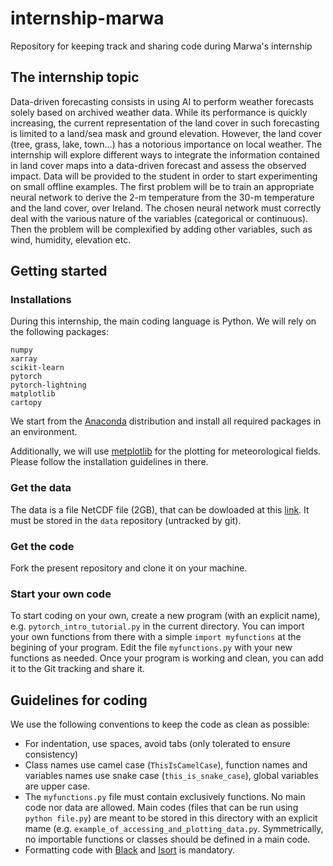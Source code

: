# internship-marwa
Repository for keeping track and sharing code during Marwa's internship

The internship topic
--------------------
Data-driven forecasting consists in using AI to perform weather forecasts solely based on archived weather data. While its performance is quickly increasing, the current representation of the land cover in such forecasting is limited to a land/sea mask and ground elevation. However, the land cover (tree, grass, lake, town...) has a notorious importance on local weather. The internship will explore different ways to integrate the information contained in land cover maps into a data-driven forecast and assess the observed impact. Data will be provided to the student in order to start experimenting on small offline examples. The first problem will be to train an appropriate neural network to derive the 2-m temperature from the 30-m temperature and the land cover, over Ireland.  The chosen neural network must correctly deal with the various nature of the variables (categorical or continuous). Then the problem will be complexified by adding other variables, such as wind, humidity, elevation etc.


Getting started
---------------

### Installations
During this internship, the main coding language is Python. We will rely on the following packages:
```
numpy
xarray
scikit-learn
pytorch
pytorch-lightning
matplotlib
cartopy
```
We start from the [Anaconda](https://www.anaconda.com) distribution and install all required packages in an environment.

Additionally, we will use [metplotlib](https://github.com/ThomasRieutord/metplotlib) for the plotting for meteorological fields.
Please follow the installation guidelines in there.


### Get the data
The data is a file NetCDF file (2GB), that can be dowloaded at this [link](https://drive.proton.me/urls/C419HAAY8C#ZCWD89hawMtP).
It must be stored in the `data` repository (untracked by git).


### Get the code
Fork the present repository and clone it on your machine.


### Start your own code
To start coding on your own, create a new program (with an explicit name), e.g. `pytorch_intro_tutorial.py` in the current directory.
You can import your own functions from there with a simple `import myfunctions` at the begining of your program.
Edit the file `myfunctions.py` with your new functions as needed.
Once your program is working and clean, you can add it to the Git tracking and share it.


Guidelines for coding
---------------------

We use the following conventions to keep the code as clean as possible:
  * For indentation, use spaces, avoid tabs (only tolerated to ensure consistency)
  * Class names use camel case (`ThisIsCamelCase`), function names and variables names use snake case (`this_is_snake_case`), global variables are upper case.
  * The `myfunctions.py` file must contain exclusively functions. No main code nor data are allowed. Main codes (files that can be run using `python file.py`) are meant to be stored in this directory with an explicit mame (e.g. `example_of_accessing_and_plotting_data.py`. Symmetrically, no importable functions or classes should be defined in a main code.
  * Formatting code with [Black](https://black.readthedocs.io/en/stable/index.html) and [Isort](https://pypi.org/project/isort/) is mandatory.

